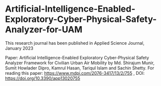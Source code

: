 # Artificial-Intelligence-Enabled-Exploratory-Cyber-Physical-Safety-Analyzer-for-UAM

This research journal has been published in Applied Science Journal, January 2023

Paper: Artificial Intelligence-Enabled Exploratory Cyber-Physical Safety Analyzer Framework for Civilian Urban Air Mobility  by
Md. Shirajum Munir, Sumit Howlader Dipro, Kamrul Hasan, Tariqul Islam and Sachin Shetty.
For reading this paper: https://www.mdpi.com/2076-3417/13/2/755 , DOI: https://doi.org/10.3390/app13020755
